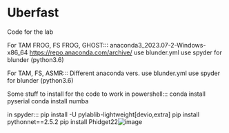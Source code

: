 # Uberfast
Code for the lab


For TAM FROG, FS FROG, GHOST:::
  anaconda3_2023.07-2-Windows-x86_64
  https://repo.anaconda.com/archive/
  use blunder.yml
  use spyder for blunder (python3.6)

For TAM, FS, ASMR:::
  Different anaconda vers.
  use blunder.yml
  use spyder for blunder (python3.6)

Some stuff to install for the code to work
in powershell:::
conda install pyserial
conda install numba

in spyder:::
pip install -U pylablib-lightweight[devio,extra]
pip install pythonnet==2.5.2
pip install Phidget22![image](https://github.com/user-attachments/assets/f76c80a5-286e-4d71-bb38-3a063c8b9d74)

